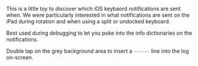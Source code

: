 This is a little toy to discover which iOS keybaord notifications are sent when. We were particularly interested in what notifications are sent on the iPad during rotation and when using a split or undocked keyboard.

Best used during debugging to let you poke into the info dictionaries on the notifications.

Double tap on the grey background area to insert a `------` line into the log on-screen.
